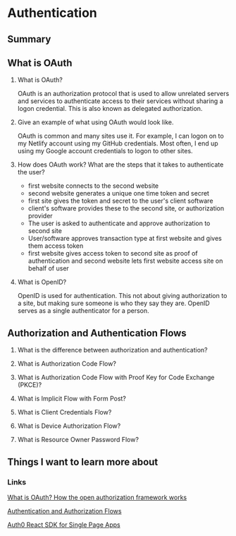# Authentication

## Summary

## What is OAuth
1. What is OAuth?

    OAuth is an authorization protocol that is used to allow unrelated servers and services to authenticate access to their services without sharing a logon credential. This is also known as delegated authorization.

2. Give an example of what using OAuth would look like.

    OAuth is common and many sites use it. For example, I can logon on to my Netlify account using my GitHub credentials. Most often, I end up using my Google account credentials to logon to other sites.

3. How does OAuth work? What are the steps that it takes to authenticate the user?

    - first website connects to the second website
    - second website generates a unique one time token and secret
    - first site gives the token and secret to the user's client software
    - client's software provides these to the second site, or authorization provider
    - The user is asked to authenticate and approve authorization to second site
    - User/software approves transaction type at first website and gives them access token
    - first website gives access token to second site as proof of authentication and second website lets first website access site on behalf of user

4. What is OpenID?

    OpenID is used for authentication. This not about giving authorization to a site, but making sure someone is who they say they are. OpenID serves as a single authenticator for a person.

## Authorization and Authentication Flows
1. What is the difference between authorization and authentication?

2. What is Authorization Code Flow?

3. What is Authorization Code Flow with Proof Key for Code Exchange (PKCE)?

4. What is Implicit Flow with Form Post?

5. What is Client Credentials Flow?

6. What is Device Authorization Flow?

7. What is Resource Owner Password Flow?

## Things I want to learn more about

### Links
[What is OAuth? How the open authorization framework works](https://www.csoonline.com/article/3216404/what-is-oauth-how-the-open-authorization-framework-works.html)

[Authentication and Authorization Flows](https://auth0.com/docs/get-started/authentication-and-authorization-flow)

[Auth0 React SDK for Single Page Apps](https://auth0.com/docs/libraries/auth0-react)